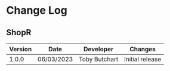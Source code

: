 # Change Log
## ShopR
Version | Date | Developer | Changes |
------- | ---- | --------- | ------- |
1.0.0 | 06/03/2023 | Toby Butchart | Initial release |